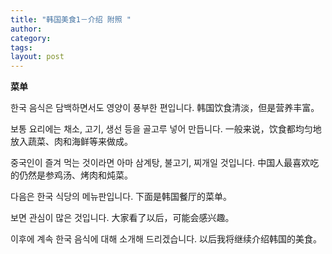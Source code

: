 ```yaml
---
title: "韩国美食1－介绍 附照 "
author:
category: 
tags: 
layout: post
---
```

<a href="ode/43"></a><strong>菜单</strong>

한국 음식은 담백하면서도 영양이 풍부한 편입니다.
韩国饮食清淡，但是营养丰富。

보통 요리에는 채소, 고기, 생선 등을 골고루 넣어 만듭니다.
一般来说，饮食都均匀地放入蔬菜、肉和海鲜等来做成。

중국인이 즐겨 먹는 것이라면 아마 삼계탕, 불고기, 찌개일 것입니다.
中国人最喜欢吃的仍然是参鸡汤、烤肉和炖菜。

다음은 한국 식당의 메뉴판입니다.
下面是韩国餐厅的菜单。

보면 관심이 많은 것입니다.
大家看了以后，可能会感兴趣。

이후에 계속 한국 음식에 대해 소개해 드리겠습니다.
以后我将继续介绍韩国的美食。

